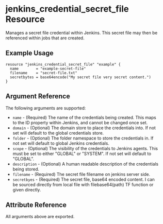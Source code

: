 # jenkins_credential_secret_file Resource

Manages a secret file credential within Jenkins. This secret file may then be referenced within jobs that are created.

## Example Usage

```hcl
resource "jenkins_credential_secret_file" "example" {
  name        = "example-secret-file"
  filename    = "secret-file.txt"
  secretbytes = base64encode("My secret file very secret content.")
}
```

## Argument Reference

The following arguments are supported:

* `name` - (Required) The name of the credentials being created. This maps to the ID property within Jenkins, and cannot be changed once set.
* `domain` - (Optional) The domain store to place the credentials into. If not set will default to the global credentials store.
* `folder` - (Optional) The folder namespace to store the credentials in. If not set will default to global Jenkins credentials.
* `scope` - (Optional) The visibility of the credentials to Jenkins agents. This must be set to either "GLOBAL" or "SYSTEM". If not set will default to "GLOBAL".
* `description` - (Optional) A human readable description of the credentials being stored.
* `filename` - (Required) The secret file filename on jenkins server side.
* `secretbyes` - (Required) The secret file, base64 encoded content. I can be sourced directly from local file with filebase64(path) TF function or given directly.


## Attribute Reference

All arguments above are exported.
